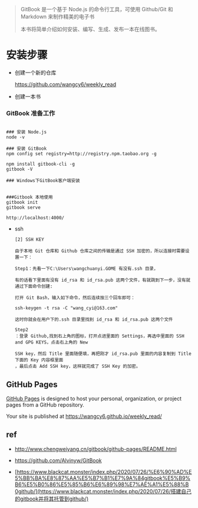 > GitBook 是一个基于 Node.js 的命令行工具，可使用 Github/Git 和 Markdown 来制作精美的电子书
>
> 本书将简单介绍如何安装、编写、生成、发布一本在线图书。





# 安装步骤



- 创建一个新的仓库

  https://github.com/wangcy6/weekly_read

- 创建一本书





### GitBook 准备工作

~~~shell

### 安装 Node.js
node -v

### 安装 GitBook
npm config set registry=http://registry.npm.taobao.org -g

npm install gitbook-cli -g
gitbook -V

### Windows下GitBook客户端安装


###Gitbook 本地使用
gitbook init
gitbook serve

http://localhost:4000/
~~~



- ssh

  ~~~
  [2] SSH KEY
  
  由于本地 Git 仓库和 Github 仓库之间的传输是通过 SSH 加密的，所以连接时需要设置一下：
  
  Step1：先看一下C:\Users\wangchuanyi.GOME 有没有.ssh 目录，
  
  有的话看下里面有没有 id_rsa 和 id_rsa.pub 这两个文件，有就跳到下一步，没有就通过下面命令创建:
  
  打开 Git Bash，输入如下命令，然后连续按三个回车即可：
  
  ssh-keygen -t rsa -C "wang_cyi@163.com"
  
  这时你就会在用户下的.ssh 目录里找到 id_rsa 和 id_rsa.pub 这两个文件
  
  Step2
  ：登录 Github,找到右上角的图标，打开点进里面的 Settings，再选中里面的 SSH and GPG KEYS，点击右上角的 New 
  
  SSH key，然后 Title 里面随便填，再把刚才 id_rsa.pub 里面的内容复制到 Title 
  下面的 Key 内容框里面
  ，最后点击 Add SSH key，这样就完成了 SSH Key 的加密。
  ~~~

  



## GitHub Pages

[GitHub Pages](https://pages.github.com/) is designed to host your personal, organization, or project pages from a GitHub repository.

 Your site is published at https://wangcy6.github.io/weekly_read/









## ref

- http://www.chengweiyang.cn/gitbook/github-pages/README.html

- https://github.com/Alvinyw/GitBook
- [https://www.blackcat.monster/index.php/2020/07/26/%E6%90%AD%E5%BB%BA%E8%87%AA%E5%B7%B1%E7%9A%84gitbook%E5%B9%B6%E5%B0%86%E5%85%B6%E6%89%98%E7%AE%A1%E5%88%B0github/](https://www.blackcat.monster/index.php/2020/07/26/搭建自己的gitbook并将其托管到github/)